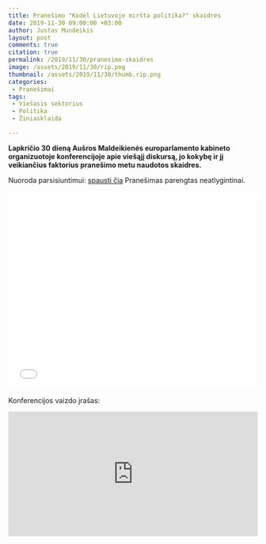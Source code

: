 ```yaml
---
title: Pranešimo "Kodėl Lietuvoje miršta politika?" skaidrės
date: 2019-11-30 09:00:00 +03:00
author: Justas Mundeikis
layout: post
comments: true
citation: true
permalink: /2019/11/30/pranesimo-skaidres
image: /assets/2019/11/30/rip.png
thumbnail: /assets/2019/11/30/thumb.rip.png
categories:
 - Pranešimai
tags:
 - Viešasis sektorius
 - Politika
 - Žiniasklaida

---
```

**Lapkričio 30 dieną Aušros Maldeikienės europarlamento kabineto organizuotoje konferencijoje apie viešąjį diskursą, jo kokybę ir jį veikiančius faktorius pranešimo metu naudotos skaidres.**
<!--more-->

Nuoroda parsisiuntimui: [spausti čia](http://lithuanian-economy.net/assets/2019/11/30/2019_11_30_pranesimo_skaidres.pdf)
Pranešimas parengtas neatlygintinai.

<div style="position: relative; overflow: hidden;">
<embed src="/assets/2019/11/30/2019_11_30_pranesimo_skaidres.pdf"  width="100%" height="400" type="application/pdf"/></div>

Konferencijos vaizdo įrašas:

<div style="position: relative; overflow: hidden; padding-top: 50%;"><iframe style="position: absolute; top: 0;left: 0; width: 100%; height: 100%;border: 0;" src="https://www.youtube.com/embed/5ybJovEi4UY " frameborder='0' scrolling='no' allowfullscreen></iframe></div>
